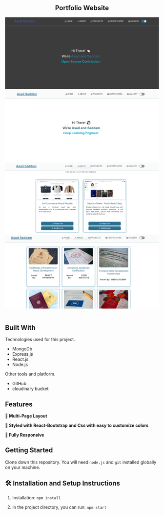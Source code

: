 <h2 align="center">
  Portfolio Website <br/>
  
</h2>
<div align="center">
  <img alt="Demo" src="./readMeImage/homeDark.png" />
</div>
<div align="center" marginBottom= "10px">
  <img alt="Demo" src="./readMeImage/homeLight.png" />
</div>

<div align="center" marginBottom= "10px">
  <img alt="Demo" src="./readMeImage/projects.png" />
</div>

<div align="center" marginBottom= "10px">
  <img alt="Demo" src="./readMeImage/certificates.png" />
</div>


<br/>

## Built With

Technologies used for this project.

- MongoDb
- Express.js
- React.js
- Node.js

Other tools and platform.
- GitHub
- cloudinary bucket

## Features

**📖 Multi-Page Layout**

**🎨 Styled with React-Bootstrap and Css with easy to customize colors**

**📱 Fully Responsive**

## Getting Started

Clone down this repository. You will need `node.js` and `git` installed globally on your machine.

## 🛠 Installation and Setup Instructions

1. Installation: `npm install`

2. In the project directory, you can run: `npm start`
